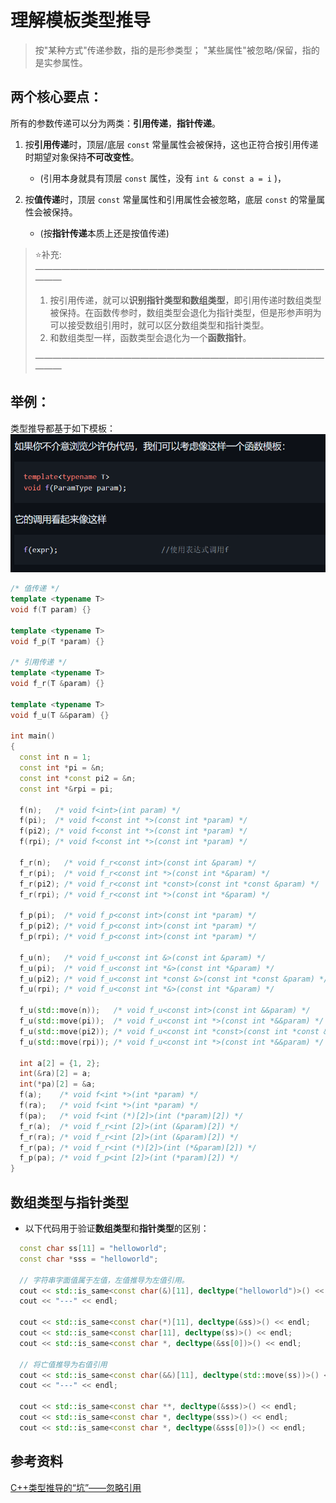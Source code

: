 # 理解模板类型推导
> 按"某种方式"传递参数，指的是形参类型；
> "某些属性"被忽略/保留，指的是实参属性。

## 两个核心要点：
所有的参数传递可以分为两类：**引用传递**，**指针传递**。

1. 按**引用传递**时，顶层/底层 `const` 常量属性会被保持，这也正符合按引用传递时期望对象保持**不可改变性**。
    - (引用本身就具有顶层 `const` 属性，没有 `int & const a = i` )，

    
2. 按**值传递**时，顶层 `const` 常量属性和引用属性会被忽略，底层 `const` 的常量属性会被保持。
    - (按**指针传递**本质上还是按值传递)


> :star:补充:
> ————————————————————————————————————
> 1. 按引用传递，就可以**识别指针类型和数组类型**，即引用传递时数组类型被保持。在函数传参时，数组类型会退化为指针类型，但是形参声明为可以接受数组引用时，就可以区分数组类型和指针类型。
> 2. 和数组类型一样，函数类型会退化为一个**函数指针**。
>
> ————————————————————————————————————


## 举例：
类型推导都基于如下模板：
![类型推导模板](./image.assets/Snipaste_2023-09-27_22-23-56.png)

```C++
/* 值传递 */
template <typename T>
void f(T param) {}

template <typename T>
void f_p(T *param) {}

/* 引用传递 */
template <typename T>
void f_r(T &param) {}

template <typename T>
void f_u(T &&param) {}

int main()
{
  const int n = 1;
  const int *pi = &n;
  const int *const pi2 = &n;
  const int *&rpi = pi;

  f(n);   /* void f<int>(int param) */
  f(pi);  /* void f<const int *>(const int *param) */
  f(pi2); /* void f<const int *>(const int *param) */
  f(rpi); /* void f<const int *>(const int *param) */

  f_r(n);   /* void f_r<const int>(const int &param) */
  f_r(pi);  /* void f_r<const int *>(const int *&param) */
  f_r(pi2); /* void f_r<const int *const>(const int *const &param) */
  f_r(rpi); /* void f_r<const int *>(const int *&param) */

  f_p(pi);  /* void f_p<const int>(const int *param) */
  f_p(pi2); /* void f_p<const int>(const int *param) */
  f_p(rpi); /* void f_p<const int>(const int *param) */

  f_u(n);   /* void f_u<const int &>(const int &param) */
  f_u(pi);  /* void f_u<const int *&>(const int *&param) */
  f_u(pi2); /* void f_u<const int *const &>(const int *const &param) */
  f_u(rpi); /* void f_u<const int *&>(const int *&param) */

  f_u(std::move(n));   /* void f_u<const int>(const int &&param) */
  f_u(std::move(pi));  /* void f_u<const int *>(const int *&&param) */
  f_u(std::move(pi2)); /* void f_u<const int *const>(const int *const &&param) */
  f_u(std::move(rpi)); /* void f_u<const int *>(const int *&&param) */

  int a[2] = {1, 2};
  int(&ra)[2] = a;
  int(*pa)[2] = &a;
  f(a);    /* void f<int *>(int *param) */
  f(ra);   /* void f<int *>(int *param) */
  f(pa);   /* void f<int (*)[2]>(int (*param)[2]) */
  f_r(a);  /* void f_r<int [2]>(int (&param)[2]) */
  f_r(ra); /* void f_r<int [2]>(int (&param)[2]) */
  f_r(pa); /* void f_r<int (*)[2]>(int (*&param)[2]) */
  f_p(pa); /* void f_p<int [2]>(int (*param)[2]) */
}
```


## 数组类型与指针类型
- 以下代码用于验证**数组类型**和**指针类型**的区别：
```C++
  const char ss[11] = "helloworld";
  const char *sss = "helloworld";

  // 字符串字面值属于左值，左值推导为左值引用。
  cout << std::is_same<const char(&)[11], decltype("helloworld")>() << endl;
  cout << "---" << endl;

  cout << std::is_same<const char(*)[11], decltype(&ss)>() << endl;
  cout << std::is_same<const char[11], decltype(ss)>() << endl;
  cout << std::is_same<const char *, decltype(&ss[0])>() << endl;

  // 将亡值推导为右值引用
  cout << std::is_same<const char(&&)[11], decltype(std::move(ss))>() << endl;
  cout << "---" << endl;

  cout << std::is_same<const char **, decltype(&sss)>() << endl;
  cout << std::is_same<const char *, decltype(sss)>() << endl;
  cout << std::is_same<const char *, decltype(&sss[0])>() << endl;
```


## 参考资料
[C++类型推导的“坑”——忽略引用](https://www.cnblogs.com/saltedreed/p/12022576.html)